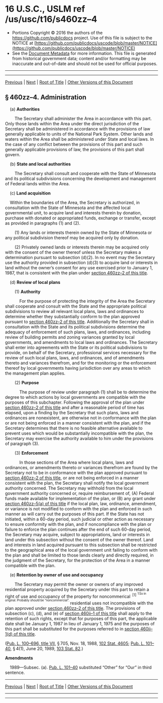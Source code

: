 ---
---

# 16 U.S.C., USLM ref /us/usc/t16/s460zz–4

* Portions Copyright © 2016 the authors of the https://github.com/publicdocs project.
  Use of this file is subject to the NOTICE at [https://github.com/publicdocs/uscode/blob/master/NOTICE](https://github.com/publicdocs/uscode/blob/master/NOTICE)
* See the [Document Metadata](././../../../../../..//README.md) for more information.
  This file is generated from historical government data; content and/or formatting may be inaccurate and out-of-date and should not be used for official purposes.

----------
----------

[Previous](./../../../../../..//us/usc/t16/ch1/schCXI/ptA/m__us_usc_t16_s460zz–3.md) | [Next](./../../../../../..//us/usc/t16/ch1/schCXI/ptA/m__us_usc_t16_s460zz–5.md) | [Root of Title](./../../../../../../) | [Other Versions of this Document](https://publicdocs.github.io/go/links?ns=uslm&ref=%2Fus%2Fusc%2Ft16%2Fs460zz%E2%80%934)

## § 460zz–4. Administration

    (a) __Authorities__ 

        The Secretary shall administer the Area in accordance with this part. Only those lands within the Area under the direct jurisdiction of the Secretary shall be administered in accordance with the provisions of law generally applicable to units of the National Park System. Other lands and waters within the Area shall be administered under State and local laws. In the case of any conflict between the provisions of this part and such generally applicable provisions of law, the provisions of this part shall govern.

    (b) __State and local authorities__ 

        The Secretary shall consult and cooperate with the State of Minnesota and its political subdivisions concerning the development and management of Federal lands within the Area.

    (c) __Land acquisition__ 

    Within the boundaries of the Area, the Secretary is authorized, in consultation with the State of Minnesota and the affected local governmental unit, to acquire land and interests therein by donation, purchase with donated or appropriated funds, exchange or transfer, except as provided in paragraphs (1) and (2).

        (1) Any lands or interests therein owned by the State of Minnesota or any political subdivision thereof may be acquired only by donation.

        (2) Privately owned lands or interests therein may be acquired only with the consent of the owner thereof unless the Secretary makes a determination pursuant to subsection (d)(2). In no event may the Secretary use the authority provided in subsection (d)(3) to acquire land or interests in land without the owner’s consent for any use exercised prior to January 1, 1987, that is consistent with the plan under [section 460zz–2 of this title][/us/usc/t16/s460zz–2].

    (d) __Review of local plans__ 

        (1) __Authority__ 

            For the purpose of protecting the integrity of the Area the Secretary shall cooperate and consult with the State and the appropriate political subdivisions to review all relevant local plans, laws and ordinances to determine whether they substantially conform to the plan approved pursuant to [section 460zz–2 of this title][/us/usc/t16/s460zz–2]. Additionally the Secretary shall in consultation with the State and its political subdivisions determine the adequacy of enforcement of such plans, laws, and ordinances, including review of building permits and zoning variances granted by local governments, and amendments to local laws and ordinances. The Secretary shall enter into agreements with the State or its political subdivisions to provide, on behalf of the Secretary, professional services necessary for the review of such local plans, laws, and ordinances, and of amendments thereto and variances therefrom, and for the monitoring or the enforcement thereof by local governments having jurisdiction over any areas to which the management plan applies.

        (2) __Purpose__ 

            The purpose of review under paragraph (1) shall be to determine the degree to which actions by local governments are compatible with the purposes of this subchapter. Following the approval of the plan under [section 460zz–2 of this title][/us/usc/t16/s460zz–2] and after a reasonable period of time has elapsed, upon a finding by the Secretary that such plans, laws and ordinances are nonexistent, are otherwise not in conformance with the plan or are not being enforced in a manner consistent with the plan, and if the Secretary determines that there is no feasible alternative available to prevent uses which would be substantially incompatible with the plan, the Secretary may exercise the authority available to him under the provisions of paragraph (3).

        (3) __Enforcement__ 

            In those sections of the Area where local plans, laws and ordinances, or amendments thereto or variances therefrom are found by the Secretary not to be in conformance with the plan approved pursuant to [section 460zz–2 of this title][/us/usc/t16/s460zz–2], or are not being enforced in a manner consistent with the plan, the Secretary shall notify the local government authority concerned. The Secretary may withhold from the local government authority concerned or, require reimbursement of, (A) Federal funds made available for implementation of the plan, or (B) any grant under [section 460zz–5(a) of this title][/us/usc/t16/s460zz–5/a] if the local plan, law, ordinance, amendment, or variance is not modified to conform with the plan and enforced in such manner as will carry out the purposes of this part. If the State has not initiated, within a 60-day period, such judicial or other action as necessary to ensure conformity with the plan, and if noncompliance with the plan or failure to enforce the plan continues after the end of such 60-day period, the Secretary may acquire, subject to appropriations, land or interests in land under this subsection without the consent of the owner thereof. Land and interests in land acquired pursuant to this subsection shall be restricted to the geographical area of the local government unit failing to conform with the plan and shall be limited to those lands clearly and directly required, in the judgment of the Secretary, for the protection of the Area in a manner compatible with the plan.

    (e) __Retention by owner of use and occupancy__ 

        The Secretary may permit the owner or owners of any improved residential property acquired by the Secretary under this part to retain a right of use and occupancy of the property for noncommerical  <sup>\[1\]</sup>  <sup><sup> 1 So in original. Probably should be “noncommercial”. </sup></sup>  residential uses not incompatible with the plan approved under [section 460zz–2 of this title][/us/usc/t16/s460zz–2]. The provisions of subsection (c), (d), and (e) of [section 460ii–1 of this title][/us/usc/t16/s460ii–1] shall apply to the retention of such rights, except that for purposes of this part, the applicable date shall be January 1, 1987 in lieu of January 1, 1975 and the purposes of this part shall be substituted for the purposes referred to in [section 460ii–1(d) of this title][/us/usc/t16/s460ii–1/d].

([Pub. L. 100–696, title VII][/us/pl/100/696/tVII], § 705, Nov. 18, 1988, [102 Stat. 4605][/us/stat/102/4605]; [Pub. L. 101–40][/us/pl/101/40], § 4(1), June 20, 1989, [103 Stat. 82][/us/stat/103/82].)

 __Amendments__ 

    1989—Subsec. (a). [Pub. L. 101–40][/us/pl/101/40] substituted “Other” for “Our” in third sentence.

----------

[Previous](./../../../../../..//us/usc/t16/ch1/schCXI/ptA/m__us_usc_t16_s460zz–3.md) | [Next](./../../../../../..//us/usc/t16/ch1/schCXI/ptA/m__us_usc_t16_s460zz–5.md) | [Root of Title](./../../../../../../) | [Other Versions of this Document](https://publicdocs.github.io/go/links?ns=uslm&ref=%2Fus%2Fusc%2Ft16%2Fs460zz%E2%80%934)

----------
----------

[/us/usc/t16/s460zz–2]: https://publicdocs.github.io/go/links?ns=uslm&ref=%2Fus%2Fusc%2Ft16%2Fs460zz%E2%80%932
[/us/usc/t16/s460zz–2]: https://publicdocs.github.io/go/links?ns=uslm&ref=%2Fus%2Fusc%2Ft16%2Fs460zz%E2%80%932
[/us/usc/t16/s460zz–2]: https://publicdocs.github.io/go/links?ns=uslm&ref=%2Fus%2Fusc%2Ft16%2Fs460zz%E2%80%932
[/us/usc/t16/s460zz–2]: https://publicdocs.github.io/go/links?ns=uslm&ref=%2Fus%2Fusc%2Ft16%2Fs460zz%E2%80%932
[/us/usc/t16/s460zz–5/a]: https://publicdocs.github.io/go/links?ns=uslm&ref=%2Fus%2Fusc%2Ft16%2Fs460zz%E2%80%935%2Fa
[/us/usc/t16/s460zz–2]: https://publicdocs.github.io/go/links?ns=uslm&ref=%2Fus%2Fusc%2Ft16%2Fs460zz%E2%80%932
[/us/usc/t16/s460ii–1]: https://publicdocs.github.io/go/links?ns=uslm&ref=%2Fus%2Fusc%2Ft16%2Fs460ii%E2%80%931
[/us/usc/t16/s460ii–1/d]: https://publicdocs.github.io/go/links?ns=uslm&ref=%2Fus%2Fusc%2Ft16%2Fs460ii%E2%80%931%2Fd
[/us/pl/100/696/tVII]: https://publicdocs.github.io/go/links?ns=uslm&ref=%2Fus%2Fpl%2F100%2F696%2FtVII
[/us/stat/102/4605]: https://publicdocs.github.io/go/links?ns=uslm&ref=%2Fus%2Fstat%2F102%2F4605
[/us/pl/101/40]: https://publicdocs.github.io/go/links?ns=uslm&ref=%2Fus%2Fpl%2F101%2F40
[/us/stat/103/82]: https://publicdocs.github.io/go/links?ns=uslm&ref=%2Fus%2Fstat%2F103%2F82
[/us/pl/101/40]: https://publicdocs.github.io/go/links?ns=uslm&ref=%2Fus%2Fpl%2F101%2F40


